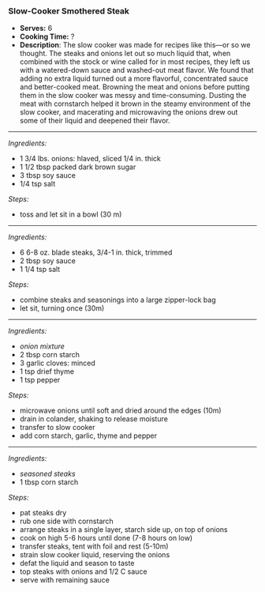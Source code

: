### Slow-Cooker Smothered Steak

* **Serves:** 6
* **Cooking Time:** ?
* **Description**: 
 The slow cooker was made for recipes like this––or so we thought. The steaks and onions let out so much liquid that, when combined with the stock or wine called for in most recipes, they left us with a watered-down sauce and washed-out meat flavor. We found that adding no extra liquid turned out a more flavorful, concentrated sauce and better-cooked meat. Browning the meat and onions before putting them in the slow cooker was messy and time-consuming. Dusting the meat with cornstarch helped it brown in the steamy environment of the slow cooker, and macerating and microwaving the onions drew out some of their liquid and deepened their flavor.

-----
*Ingredients:*
* 1 3/4 lbs. onions: hlaved, sliced 1/4 in. thick
* 1 1/2 tbsp packed dark brown sugar
* 3 tbsp soy sauce
* 1/4 tsp salt

*Steps:*
* toss and let sit in a bowl (30 m)


-----
*Ingredients:*
* 6 6-8 oz. blade steaks, 3/4-1 in. thick, trimmed
* 2 tbsp soy sauce
* 1 1/4 tsp salt

*Steps:*
* combine steaks and seasonings into a large zipper-lock bag
* let sit, turning once (30m)


-----
*Ingredients:*
* *onion mixture*
* 2 tbsp corn starch
* 3 garlic cloves: minced
* 1 tsp drief thyme
* 1 tsp pepper

*Steps:*
* microwave onions until soft and dried around the edges (10m)
* drain in colander, shaking to release moisture
* transfer to slow cooker
* add corn starch, garlic, thyme and pepper


-----
*Ingredients:*
* *seasoned steaks*
* 1 tbsp corn starch

*Steps:*
* pat steaks dry
* rub one side with cornstarch
* arrange steaks in a single layer, starch side up, on top of onions
* cook on high 5-6 hours until done (7-8 hours on low)
* transfer steaks, tent with foil and rest (5-10m)
* strain slow cooker liquid, reserving the onions
* defat the liquid and season to taste
* top steaks with onions and 1/2 C sauce
* serve with remaining sauce
